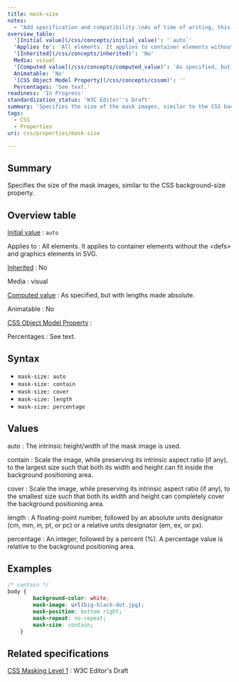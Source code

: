 ```yaml
---
title: mask-size
notes:
  - "Add specification and compatibility.\nAs of time of writing, this property is not yet implemented in most browsers."
overview_table:
  '[Initial value](/css/concepts/initial_value)': '`auto`'
  'Applies to': 'All elements. It applies to container elements without the \<defs\> and graphics elements in SVG.'
  '[Inherited](/css/concepts/inherited)': 'No'
  Media: visual
  '[Computed value](/css/concepts/computed_value)': 'As specified, but with lengths made absolute.'
  Animatable: 'No'
  '[CSS Object Model Property](/css/concepts/cssom)': ''
  Percentages: 'See text.'
readiness: 'In Progress'
standardization_status: 'W3C Editor''s Draft'
summary: 'Specifies the size of the mask images, similar to the CSS background-size property.'
tags:
  - CSS
  - Properties
uri: css/properties/mask-size

---
```

## Summary

Specifies the size of the mask images, similar to the CSS background-size property.

## Overview table

[Initial value](/css/concepts/initial_value)
:   `auto`

Applies to
:   All elements. It applies to container elements without the \<defs\> and graphics elements in SVG.

[Inherited](/css/concepts/inherited)
:   No

Media
:   visual

[Computed value](/css/concepts/computed_value)
:   As specified, but with lengths made absolute.

Animatable
:   No

[CSS Object Model Property](/css/concepts/cssom)
:

Percentages
:   See text.

## Syntax

-   `mask-size: auto`
-   `mask-size: contain`
-   `mask-size: cover`
-   `mask-size: length`
-   `mask-size: percentage`

## Values

auto
:   The intrinsic height/width of the mask image is used.

contain
:   Scale the image, while preserving its intrinsic aspect ratio (if any), to the largest size such that both its width and height can fit inside the background positioning area.

cover
:   Scale the image, while preserving its intrinsic aspect ratio (if any), to the smallest size such that both its width and height can completely cover the background positioning area.

length
:   A floating-point number, followed by an absolute units designator (cm, mm, in, pt, or pc) or a relative units designator (em, ex, or px).

percentage
:   An integer, followed by a percent (%). A percentage value is relative to the background positioning area.

## Examples

``` css
/* contain */
body {
        background-color: white;
        mask-image: url(big-black-dot.jpg);
        mask-position: bottom right;
        mask-repeat: no-repeat;
        mask-size: contain;
    }
```

## Related specifications

[CSS Masking Level 1](https://dvcs.w3.org/hg/FXTF/raw-file/default/masking/index.html)
:   W3C Editor's Draft
